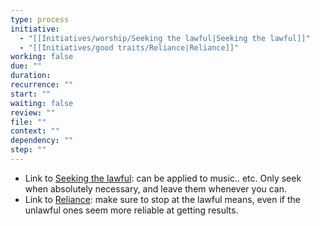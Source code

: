 ```yaml
---
type: process
initiative:
  - "[[Initiatives/worship/Seeking the lawful|Seeking the lawful]]"
  - "[[Initiatives/good traits/Reliance|Reliance]]"
working: false
due: ""
duration: 
recurrence: ""
start: ""
waiting: false
review: ""
file: ""
context: ""
dependency: ""
step: ""
---
```


* Link to [Seeking the lawful](Initiatives/worship/Seeking%20the%20lawful.md): can be applied to music.. etc. Only seek when absolutely necessary, and leave them whenever you can.
* Link to [Reliance](Initiatives/good%20traits/Reliance.md): make sure to stop at the lawful means, even if the unlawful ones seem more reliable at getting results.

